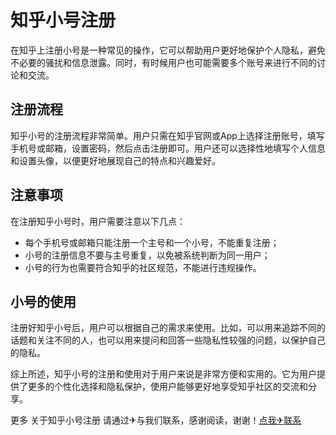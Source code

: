 # 知乎小号注册

在知乎上注册小号是一种常见的操作，它可以帮助用户更好地保护个人隐私，避免不必要的骚扰和信息泄露。同时，有时候用户也可能需要多个账号来进行不同的讨论和交流。

## 注册流程

知乎小号的注册流程非常简单。用户只需在知乎官网或App上选择注册账号，填写手机号或邮箱，设置密码，然后点击注册即可。用户还可以选择性地填写个人信息和设置头像，以便更好地展现自己的特点和兴趣爱好。

## 注意事项

在注册知乎小号时，用户需要注意以下几点：
- 每个手机号或邮箱只能注册一个主号和一个小号，不能重复注册；
- 小号的注册信息不要与主号重复，以免被系统判断为同一用户；
- 小号的行为也需要符合知乎的社区规范，不能进行违规操作。

## 小号的使用

注册好知乎小号后，用户可以根据自己的需求来使用。比如，可以用来追踪不同的话题和关注不同的人，也可以用来提问和回答一些隐私性较强的问题，以保护自己的隐私。

综上所述，知乎小号的注册和使用对于用户来说是非常方便和实用的。它为用户提供了更多的个性化选择和隐私保护，使用户能够更好地享受知乎社区的交流和分享。

更多 关于知乎小号注册 请通过✈与我们联系，感谢阅读，谢谢！[点我✈联系](https://www.k02.cc)